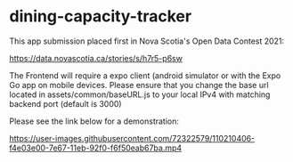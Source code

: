 # dining-capacity-tracker
This app submission placed first in Nova Scotia's Open Data Contest 2021:

https://data.novascotia.ca/stories/s/h7r5-p6sw

The Frontend will require a expo client (android simulator or with the Expo Go app on mobile devices. Please ensure that you change the base url located in assets/common/baseURL.js to your local IPv4 with matching backend port (default is 3000)

Please see the link below for a demonstration:

https://user-images.githubusercontent.com/72322579/110210406-f4e03e00-7e67-11eb-92f0-f6f50eab67ba.mp4
